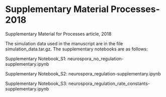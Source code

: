 # Supplementary Material Processes-2018
Supplementary Material for Processes article, 2018

The simulation data used in the manuscript are in the file simulation_data.tar.gz. The supplementary notebooks are as follows:

Supplementary Notebook_S1: neurospora_no_regulation-supplementary.ipynb 

Supplementary Notebook_S2: neurospora_regulation-supplementary.ipynb

Supplementary Notebook_S3: neurospora_regulation_rate_constants-supplementary.ipynb
